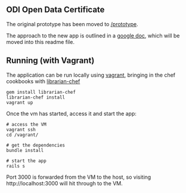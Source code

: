 ## ODI Open Data Certificate

The original prototype has been moved to [/prototype](https://github.com/theodi/open-data-certificate/tree/master/prototype).

The approach to the new app is outlined in a [google doc](https://docs.google.com/a/whiteoctober.co.uk/document/d/1Ot91x1enq9TW7YKpePytE-wA0r8l9dmNQLVi16ph-zg/edit#), which will be moved into this readme file.

## Running (with Vagrant)

The application can be run locally using [vagrant](http://www.vagrantup.com/), bringing in the chef cookbooks with [librarian-chef](https://github.com/applicationsonline/librarian-chef) 

    gem install librarian-chef
    librarian-chef install
    vagrant up

Once the vm has started, access it and start the app:

    # access the VM
    vagrant ssh
    cd /vagrant/

    # get the dependencies
    bundle install

    # start the app
    rails s

Port 3000 is forwarded from the VM to the host, so visiting http://localhost:3000 will hit through to the VM.